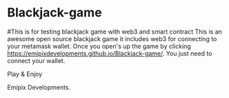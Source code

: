 # Blackjack-game
#This is for testing blackjack game with web3 and smart contract
This is an awesome open source blackjack game it includes web3 for connecting to your metamask wallet.
Once you open's up the game by clicking https://emipixdevelopments.github.io/Blackjack-game/.
You just need to connect your wallet.

Play & Enjoy



Emipix Developments.
